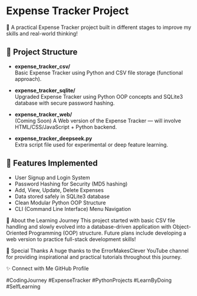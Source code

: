 # Expense Tracker Project

🌱 A practical Expense Tracker project built in different stages to improve my skills and real-world thinking!

## 📂 Project Structure

- **expense_tracker_csv/**  
  Basic Expense Tracker using Python and CSV file storage (functional approach).

- **expense_tracker_sqlite/**  
  Upgraded Expense Tracker using Python OOP concepts and SQLite3 database with secure password hashing.

- **expense_tracker_web/**  
  (Coming Soon) A Web version of the Expense Tracker — will involve HTML/CSS/JavaScript + Python backend.

- **expense_tracker_deepseek.py**  
  Extra script file used for experimental or deep feature learning.

## 🚀 Features Implemented

- User Signup and Login System
- Password Hashing for Security (MD5 hashing)
- Add, View, Update, Delete Expenses
- Data stored safely in SQLite3 database
- Clean Modular Python OOP Structure
- CLI (Command Line Interface) Menu Navigation

🌟 About the Learning Journey
This project started with basic CSV file handling and slowly evolved into a database-driven application with Object-Oriented Programming (OOP) structure.
Future plans include developing a web version to practice full-stack development skills!

📣 Special Thanks
A huge thanks to the ErrorMakesClever YouTube channel for providing inspirational and practical tutorials throughout this journey.

✨ Connect with Me
GitHub Profile

#CodingJourney #ExpenseTracker #PythonProjects #LearnByDoing #SelfLearning

